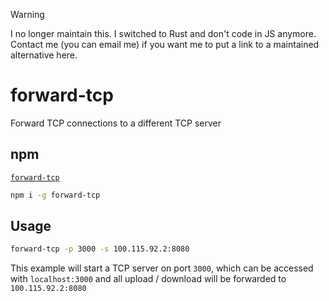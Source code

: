 > [!WARNING]
> I no longer maintain this. I switched to Rust and don't code in JS anymore. Contact me (you can email me) if you want me to put a link to a maintained alternative here.

# forward-tcp
Forward TCP connections to a different TCP server

## npm
[`forward-tcp`](https://www.npmjs.com/package/forward-tcp)

```bash
npm i -g forward-tcp
```

## Usage
```bash
forward-tcp -p 3000 -s 100.115.92.2:8080
```
This example will start a TCP server on port `3000`, which can be accessed with `localhost:3000` and all upload / download will be forwarded to `100.115.92.2:8080`
